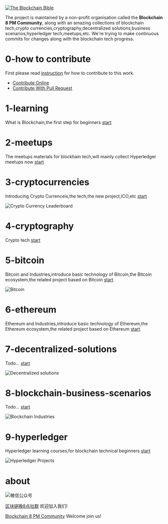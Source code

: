 <a href="https://github.com/the-blockchain-bible/readme"><img src="https://raw.githubusercontent.com/the-blockchain-bible/readme/master/assets/logo.png" alt="The Blockchain Bible" /></a>

The project is maintained by a non-profit organisation called the **Blockchain 8 PM Community**, along with an amazing collections of blockchain tech,crypto currencies,cryptography,decentralized solutions,business scenarios,hyperledger tech,meetups,etc. We're trying to make continuous commits for changes along with the blockchain tech progress.

# 0-how to contribute
First please read [instruction](https://github.com/the-blockchain-bible/readme/wiki) for how to contribute to this work.

- [Contribute Online](https://github.com/the-blockchain-bible/readme/wiki/How-To-Contribute-Online)
- [Contribute With Pull Request](https://github.com/the-blockchain-bible/readme/wiki/How-To-Contribute-With-Pull-Request)

# 1-learning

What is Blockchain,the first step for beginners  [start](https://github.com/the-blockchain-bible/readme/tree/master/1-learning)

# 2-meetups
The meetups materials for blockhain tech,will mainly collect Hyperledger meetups now [start](https://github.com/the-blockchain-bible/readme/tree/master/2-meetups)

# 3-cryptocurrencies

Introducing Crypto Currenceis,the tech,the new project,ICO,etc  [start](https://github.com/the-blockchain-bible/readme/tree/master/3-cryptocurrencies)

![Crypto Currency Leaderboard](https://raw.githubusercontent.com/the-blockchain-bible/readme/master/assets/cryptocurrency.png)

# 4-cryptography

Crypto tech  [start](https://github.com/the-blockchain-bible/readme/tree/master/4-cryptography)

# 5-bitcoin

Bitcoin and Industries,introduce basic technology of Bitcoin,the Bitcoin ecosystem,the related project based on Bitcoin  [start](https://github.com/the-blockchain-bible/readme/tree/master/5-bitcoin)

![Bitcoin](https://raw.githubusercontent.com/the-blockchain-bible/readme/master/assets/bitcoin.png)

# 6-ethereum

Ethereum and Industries,introduce basic technology of Ethereum,the Ethereum ecosystem,the related project based on Ethereum  [start](https://github.com/the-blockchain-bible/readme/tree/master/6-ethereum)

# 7-decentralized-solutions

Todo...  [start](https://github.com/the-blockchain-bible/readme/tree/master/7-decentralized-solutions)

![Decentralized solutions](https://raw.githubusercontent.com/the-blockchain-bible/readme/master/assets/home.png)

# 8-blockchain-business-scenarios

Todo...  [start](https://github.com/the-blockchain-bible/readme/tree/master/8-blockchain-business-scenarios)

![Blockchain Industries](https://raw.githubusercontent.com/the-blockchain-bible/readme/master/assets/blockchain%26industies.png)

# 9-hyperledger

Hyperledger learning courses,for blockchain technical beginners  [start](https://github.com/the-blockchain-bible/readme/tree/master/9-hyperledger)

![Hyperledger Projects](https://raw.githubusercontent.com/the-blockchain-bible/readme/master/assets/hyperledger.png)

# about
![微信公众号](https://raw.githubusercontent.com/the-blockchain-bible/readme/master/assets/official.png)

[区块链晚8点社群](http://mp.weixin.qq.com/s/6LUlhJNCbZRZcq0IvSntsg) 欢迎加入我们!

[Blockchain 8 PM Community](http://mp.weixin.qq.com/s/6LUlhJNCbZRZcq0IvSntsg) Welcome join us!

